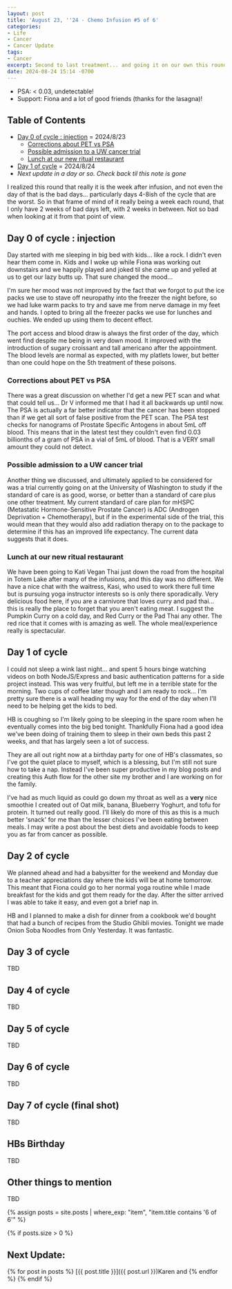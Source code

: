 ```yaml
---
layout: post
title: 'August 23, ''24 - Chemo Infusion #5 of 6'
categories:
- Life
- Cancer
- Cancer Update
tags:
- Cancer
excerpt: Second to last treatment... and going it on our own this round!
date: 2024-08-24 15:14 -0700
---
```

- PSA: < 0.03, undetectable!
- Support: Fiona and a lot of good friends (thanks for the lasagna)!

## Table of Contents

- [Day 0 of cycle : injection](#day-0-of-cycle--injection) = 2024/8/23
  - [Corrections about PET vs PSA](#corrections-about-pet-vs-psa)
  - [Possible admission to a UW cancer trial](#possible-admission-to-a-uw-cancer-trial)
  - [Lunch at our new ritual restaurant](#lunch-at-our-new-ritual-restaurant)
- [Day 1 of cycle](#day-1-of-cycle) = 2024/8/24
- *Next update in a day or so. Check back til this note is gone*

<!--
- [Day 2 of cycle](#day-2-of-cycle) = 2024/08/25
- [Day 3 of cycle](#day-3-of-cycle) = 2024/08/26
- [Day 4 of cycle](#day-4-of-cycle) = 2024/08/27
- [Day 5 of cycle](#day-5-of-cycle) = 2024/08/28
- [Day 6 of cycle](#day-6-of-cycle) = 2024/08/29
- [Day 7 of cycle (final shot)](#day-7-of-cycle-final-shot) = 2024/08/30
- [Day 8 of cycle? (HB's birthday!)](#HBs-Birthday) = 2024/08/31
- [Other things to mention](#other-things-to-mention)
- [Next Update:](#next-update) 
-->

I realized this round that really it is the week after infusion, and not even the day of that is the bad days... particularly days 4-8ish of the cycle that are the worst.  So in that frame of mind of it really being a week each round, that I only have 2 weeks of bad days left, with 2 weeks in between.  Not so bad when looking at it from that point of view.

## Day 0 of cycle : injection 

Day started with me sleeping in big bed with kids... like a rock. I didn't even hear them come in. Kids and I woke up while Fiona was working out downstairs and we happily played and joked til she came up and yelled at us to get our lazy butts up. That sure changed the mood... 

I'm sure her mood was not improved by the fact that we forgot to put the ice packs we use to stave off neuropathy into the freezer the night before, so we had luke warm packs to try and save me from nerve damage in my feet and hands.  I opted to bring all the freezer packs we use for lunches and ouchies.  We ended up using them to decent effect.

The port access and blood draw is always the first order of the day, which went find despite me being in very down mood. It improved with the introduction of sugary croissant and tall americano after the appointment. The blood levels are normal as expected, with my platlets lower, but better than one could hope on the 5th treatment of these poisons.

### Corrections about PET vs PSA

There was a great discussion on whether I'd get a new PET scan and what that could tell us... Dr V informed me that I had it all backwards up until now. The PSA is actually a far better indicator that the cancer has been stopped than if we get all sort of false positive from the PET scan. The PSA test checks for nanograms of Prostate Specific Antogens in about 5mL off blood. This means that in the latest test they couldn't even find 0.03 billionths of a gram of PSA in a vial of 5mL of blood. That is a VERY small amount they could not detect.

### Possible admission to a UW cancer trial

Another thing we discussed, and ultimately applied to be considered for was a trial currently going on at the University of Washington to study if the standard of care is as good, worse, or better than a standard of care plus one other treatment. My current standard of care plan for mHSPC (Metastatic Hormone-Sensitive Prostate Cancer) is ADC (Androgen Deprivation + Chemotherapy), but if in the experimental side of the trial, this would mean that they would also add radiation therapy on to the package to determine if this has an improved life expectancy. The current data suggests that it does.

### Lunch at our new ritual restaurant

We have been going to Kati Vegan Thai just down the road from the hospital in Totem Lake after many of the infusions, and this day was no different. We have a nice chat with the waitress, Kasi, who used to work there full time but is pursuing yoga instructor interests so is only there sporadically. Very delicious food here, if you are a carnivore that loves curry and pad thai... this is really the place to forget that you aren't eating meat.  I suggest the Pumpkin Curry on a cold day, and Red Curry or the Pad Thai any other. The red rice that it comes with is amazing as well. The whole meal/experience really is spectacular.

## Day 1 of cycle

I could not sleep a wink last night... and spent 5 hours binge watching videos on both NodeJS/Express  and basic authentication patterns for a side project instead. This was very fruitful, but left me in a terrible state for the morning. Two cups of coffee later though and I am ready to rock... I'm pretty sure there is a wall heading my way for the end of the day when I'll need to be helping get the kids to bed. 

HB is coughing so I'm likely going to be sleeping in the spare room when he eventually comes into the big bed tonight. Thankfully Fiona had a good idea we've been doing of training them to sleep in their own beds this past 2 weeks, and that has largely seen a lot of success.

They are all out right now at a birthday party for one of HB's classmates, so I've got the quiet place to myself, which is a blessing, but I'm still not sure how to take a nap.  Instead I've been super productive in my blog posts and creating this Auth flow for the other site my brother and I are working on for the family. 

I've had as much liquid as could go down my throat as well as a **very** nice smoothie I created out of Oat milk, banana, Blueberry Yoghurt, and tofu for protein. It turned out really good. I'll likely do more of this as this is a much better 'snack' for me than the lesser choices I've been eating between meals.  I may write a post about the best diets and avoidable foods to keep you as far from cancer as possible.

## Day 2 of cycle

We planned ahead and had a babysitter for the weekend and Monday due to a teacher appreciations day where the kids will be at home tomorrow. This meant that Fiona could go to her normal yoga routine while I made breakfast for the kids and got them ready for the day. After the sitter arrived I was able to take it easy, and even got a brief nap in.

HB and I planned to make a dish for dinner from a cookbook we'd bought that had a bunch of recipes from the Studio Ghibli movies. Tonight we made Onion Soba Noodles from Only Yesterday. It was fantastic.

## Day 3 of cycle

TBD

## Day 4 of cycle

TBD

## Day 5 of cycle

TBD

## Day 6 of cycle

TBD

## Day 7 of cycle (final shot)

TBD

## HBs Birthday

TBD

## Other things to mention

TBD

{% assign posts = site.posts | where_exp: "item", "item.title contains '6 of 6'" %}

{% if posts.size > 0 %}
## Next Update:  

  {% for post in posts %}
[{{ post.title }}]({{ post.url }})Karen and 
  {% endfor %}
{% endif %}
